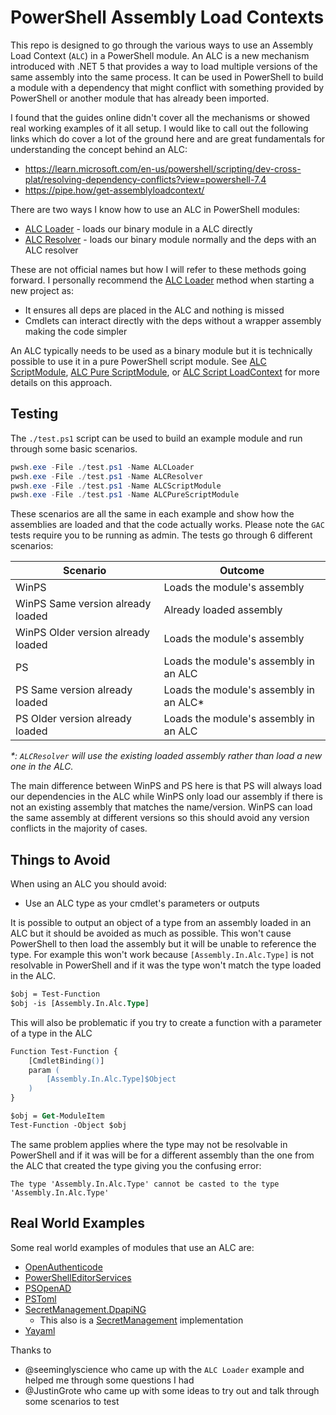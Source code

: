 # PowerShell Assembly Load Contexts
This repo is designed to go through the various ways to use an Assembly Load Context (`ALC`) in a PowerShell module.
An ALC is a new mechanism introduced with .NET 5 that provides a way to load multiple versions of the same assembly into the same process.
It can be used in PowerShell to build a module with a dependency that might conflict with something provided by PowerShell or another module that has already been imported.

I found that the guides online didn't cover all the mechanisms or showed real working examples of it all setup.
I would like to call out the following links which do cover a lot of the ground here and are great fundamentals for understanding the concept behind an ALC:

+ https://learn.microsoft.com/en-us/powershell/scripting/dev-cross-plat/resolving-dependency-conflicts?view=powershell-7.4
+ https://pipe.how/get-assemblyloadcontext/

There are two ways I know how to use an ALC in PowerShell modules:

+ [ALC Loader](./ALCLoader/README.md) - loads our binary module in a ALC directly
+ [ALC Resolver](./ALCLoader/README.md) - loads our binary module normally and the deps with an ALC resolver

These are not official names but how I will refer to these methods going forward.
I personally recommend the [ALC Loader](./ALCLoader/README.md) method when starting a new project as:

+ It ensures all deps are placed in the ALC and nothing is missed
+ Cmdlets can interact directly with the deps without a wrapper assembly making the code simpler

An ALC typically needs to be used as a binary module but it is technically possible to use it in a pure PowerShell script module.
See [ALC ScriptModule](./ALCScriptModule/README.md), [ALC Pure ScriptModule](./ALCPureScriptModule/README.md), or [ALC Script LoadContext](./ALCScriptLoadContext/README.md) for more details on this approach.

## Testing
The `./test.ps1` script can be used to build an example module and run through some basic scenarios.

```powershell
pwsh.exe -File ./test.ps1 -Name ALCLoader
pwsh.exe -File ./test.ps1 -Name ALCResolver
pwsh.exe -File ./test.ps1 -Name ALCScriptModule
pwsh.exe -File ./test.ps1 -Name ALCPureScriptModule
```
These scenarios are all the same in each example and show how the assemblies are loaded and that the code actually works.
Please note the `GAC` tests require you to be running as admin.
The tests go through 6 different scenarios:

|Scenario|Outcome|
|-|-|
|WinPS|Loads the module's assembly|
|WinPS Same version already loaded|Already loaded assembly|
|WinPS Older version already loaded|Loads the module's assembly|
|PS|Loads the module's assembly in an ALC|
|PS Same version already loaded|Loads the module's assembly in an ALC*|
|PS Older version already loaded|Loads the module's assembly in an ALC|

_*: `ALCResolver` will use the existing loaded assembly rather than load a new one in the ALC._

The main difference between WinPS and PS here is that PS will always load our dependencies in the ALC while WinPS only load our assembly if there is not an existing assembly that matches the name/version.
WinPS can load the same assembly at different versions so this should avoid any version conflicts in the majority of cases.

## Things to Avoid
When using an ALC you should avoid:

+ Use an ALC type as your cmdlet's parameters or outputs

It is possible to output an object of a type from an assembly loaded in an ALC but it should be avoided as much as possible.
This won't cause PowerShell to then load the assembly but it will be unable to reference the type.
For example this won't work because `[Assembly.In.Alc.Type]` is not resolvable in PowerShell and if it was the type won't match the type loaded in the ALC.

```ps
$obj = Test-Function
$obj -is [Assembly.In.Alc.Type]
```

This will also be problematic if you try to create a function with a parameter of a type in the ALC

```ps
Function Test-Function {
    [CmdletBinding()]
    param (
        [Assembly.In.Alc.Type]$Object
    )
}

$obj = Get-ModuleItem
Test-Function -Object $obj
```

The same problem applies where the type may not be resolvable in PowerShell and if it was will be for a different assembly than the one from the ALC that created the type giving you the confusing error:

```
The type 'Assembly.In.Alc.Type' cannot be casted to the type 'Assembly.In.Alc.Type'
```

## Real World Examples
Some real world examples of modules that use an ALC are:

+ [OpenAuthenticode](https://github.com/jborean93/PowerShell-OpenAuthenticode)
+ [PowerShellEditorServices](https://github.com/PowerShell/PowerShellEditorServices)
+ [PSOpenAD](https://github.com/jborean93/PSOpenAD)
+ [PSToml](https://github.com/jborean93/PSToml)
+ [SecretManagement.DpapiNG](https://github.com/jborean93/SecretManagement.DpapiNG)
  + This also is a [SecretManagement](https://github.com/PowerShell/SecretManagement) implementation
+ [Yayaml](https://github.com/jborean93/PowerShell-Yayaml)

Thanks to

+ @seeminglyscience who came up with the `ALC Loader` example and helped me through some questions I had
+ @JustinGrote who came up with some ideas to try out and talk through some scenarios to test
